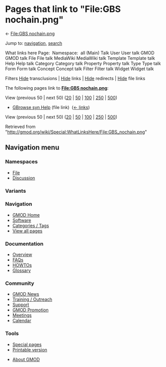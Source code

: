 <div id="mw-page-base" class="noprint">

</div>

<div id="mw-head-base" class="noprint">

</div>

<div id="content" class="mw-body" role="main">

<span id="top"></span>

<div id="mw-js-message" style="display:none;">

</div>



# <span dir="auto">Pages that link to "File:GBS nochain.png"</span>

<div id="bodyContent">

<div id="contentSub">

← [File:GBS
nochain.png](/wiki/File:GBS_nochain.png "File:GBS nochain.png")

</div>

<div id="jump-to-nav" class="mw-jump">

Jump to: [navigation](#mw-navigation), [search](#p-search)

</div>

<div id="mw-content-text">

What links here Page:  Namespace:  all (Main) Talk User User talk GMOD
GMOD talk File File talk MediaWiki MediaWiki talk Template Template talk
Help Help talk Category Category talk Property Property talk Type Type
talk Form Form talk Concept Concept talk Filter Filter talk Widget
Widget talk

Filters
[Hide](/mediawiki/index.php?title=Special:WhatLinksHere/File:GBS_nochain.png&hidetrans=1 "Special:WhatLinksHere/File:GBS nochain.png")
transclusions \|
[Hide](/mediawiki/index.php?title=Special:WhatLinksHere/File:GBS_nochain.png&hidelinks=1 "Special:WhatLinksHere/File:GBS nochain.png")
links \|
[Hide](/mediawiki/index.php?title=Special:WhatLinksHere/File:GBS_nochain.png&hideredirs=1 "Special:WhatLinksHere/File:GBS nochain.png")
redirects \|
[Hide](/mediawiki/index.php?title=Special:WhatLinksHere/File:GBS_nochain.png&hideimages=1 "Special:WhatLinksHere/File:GBS nochain.png")
file links

The following pages link to **[File:GBS
nochain.png](/wiki/File:GBS_nochain.png "File:GBS nochain.png")**:

View (previous 50 \| next 50)
([20](/mediawiki/index.php?title=Special:WhatLinksHere/File:GBS_nochain.png&limit=20 "Special:WhatLinksHere/File:GBS nochain.png")
\|
[50](/mediawiki/index.php?title=Special:WhatLinksHere/File:GBS_nochain.png&limit=50 "Special:WhatLinksHere/File:GBS nochain.png")
\|
[100](/mediawiki/index.php?title=Special:WhatLinksHere/File:GBS_nochain.png&limit=100 "Special:WhatLinksHere/File:GBS nochain.png")
\|
[250](/mediawiki/index.php?title=Special:WhatLinksHere/File:GBS_nochain.png&limit=250 "Special:WhatLinksHere/File:GBS nochain.png")
\|
[500](/mediawiki/index.php?title=Special:WhatLinksHere/File:GBS_nochain.png&limit=500 "Special:WhatLinksHere/File:GBS nochain.png"))

- [GBrowse syn Help](/wiki/GBrowse_syn_Help "GBrowse syn Help") (file
  link) ‎ <span class="mw-whatlinkshere-tools">([←
  links](/mediawiki/index.php?title=Special:WhatLinksHere&target=GBrowse+syn+Help "Special:WhatLinksHere"))</span>

View (previous 50 \| next 50)
([20](/mediawiki/index.php?title=Special:WhatLinksHere/File:GBS_nochain.png&limit=20 "Special:WhatLinksHere/File:GBS nochain.png")
\|
[50](/mediawiki/index.php?title=Special:WhatLinksHere/File:GBS_nochain.png&limit=50 "Special:WhatLinksHere/File:GBS nochain.png")
\|
[100](/mediawiki/index.php?title=Special:WhatLinksHere/File:GBS_nochain.png&limit=100 "Special:WhatLinksHere/File:GBS nochain.png")
\|
[250](/mediawiki/index.php?title=Special:WhatLinksHere/File:GBS_nochain.png&limit=250 "Special:WhatLinksHere/File:GBS nochain.png")
\|
[500](/mediawiki/index.php?title=Special:WhatLinksHere/File:GBS_nochain.png&limit=500 "Special:WhatLinksHere/File:GBS nochain.png"))

</div>

<div class="printfooter">

Retrieved from
"<http://gmod.org/wiki/Special:WhatLinksHere/File:GBS_nochain.png>"

</div>

<div id="catlinks" class="catlinks catlinks-allhidden">

</div>

<div class="visualClear">

</div>

</div>

</div>

<div id="mw-navigation">

## Navigation menu

<div id="mw-head">



<div id="left-navigation">

<div id="p-namespaces" class="vectorTabs" role="navigation"
aria-labelledby="p-namespaces-label">

### Namespaces

- <span id="ca-nstab-image"><a href="/wiki/File:GBS_nochain.png" accesskey="c"
  title="View the file page [c]">File</a></span>
- <span id="ca-talk"><a
  href="/mediawiki/index.php?title=File_talk:GBS_nochain.png&amp;action=edit&amp;redlink=1"
  accesskey="t"
  title="Discussion about the content page [t]">Discussion</a></span>

</div>

<div id="p-variants" class="vectorMenu emptyPortlet" role="navigation"
aria-labelledby="p-variants-label">

### 

### Variants[](#)

<div class="menu">

</div>

</div>

</div>





</div>

</div>

</div>

<div id="mw-panel">

<div id="p-logo" role="banner">

<a href="/wiki/Main_Page"
style="background-image: url(http://gmod.org/images/GMOD-cogs.png);"
title="Visit the main page"></a>

</div>

<div id="p-Navigation" class="portal" role="navigation"
aria-labelledby="p-Navigation-label">

### Navigation

<div class="body">

- <span id="n-GMOD-Home">[GMOD Home](/wiki/Main_Page)</span>
- <span id="n-Software">[Software](/wiki/GMOD_Components)</span>
- <span id="n-Categories-.2F-Tags">[Categories /
  Tags](/wiki/Categories)</span>
- <span id="n-View-all-pages">[View all
  pages](/wiki/Special:AllPages)</span>

</div>

</div>

<div id="p-Documentation" class="portal" role="navigation"
aria-labelledby="p-Documentation-label">

### Documentation

<div class="body">

- <span id="n-Overview">[Overview](/wiki/Overview)</span>
- <span id="n-FAQs">[FAQs](/wiki/Category:FAQ)</span>
- <span id="n-HOWTOs">[HOWTOs](/wiki/Category:HOWTO)</span>
- <span id="n-Glossary">[Glossary](/wiki/Glossary)</span>

</div>

</div>

<div id="p-Community" class="portal" role="navigation"
aria-labelledby="p-Community-label">

### Community

<div class="body">

- <span id="n-GMOD-News">[GMOD News](/wiki/GMOD_News)</span>
- <span id="n-Training-.2F-Outreach">[Training /
  Outreach](/wiki/Training_and_Outreach)</span>
- <span id="n-Support">[Support](/wiki/Support)</span>
- <span id="n-GMOD-Promotion">[GMOD
  Promotion](/wiki/GMOD_Promotion)</span>
- <span id="n-Meetings">[Meetings](/wiki/Meetings)</span>
- <span id="n-Calendar">[Calendar](/wiki/Calendar)</span>

</div>

</div>

<div id="p-tb" class="portal" role="navigation"
aria-labelledby="p-tb-label">

### Tools

<div class="body">

- <span id="t-specialpages"><a href="/wiki/Special:SpecialPages" accesskey="q"
  title="A list of all special pages [q]">Special pages</a></span>
- <span id="t-print"><a
  href="/mediawiki/index.php?title=Special:WhatLinksHere/File:GBS_nochain.png&amp;printable=yes"
  rel="alternate" accesskey="p"
  title="Printable version of this page [p]">Printable version</a></span>

</div>

</div>

</div>

</div>

<div id="footer" role="contentinfo">

- <span id="footer-places-about">[About
  GMOD](/wiki/GMOD:About "GMOD:About")</span>

<!-- -->






</div>
